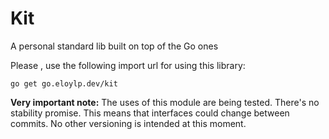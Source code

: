 # Kit
A personal standard lib built on top of the Go ones

Please , use the following import url for using this library:

```
go get go.eloylp.dev/kit
```

**Very important note:** The uses of this module are being tested. There's no stability promise. This means that interfaces could change 
between commits. No other versioning is intended at this moment.   